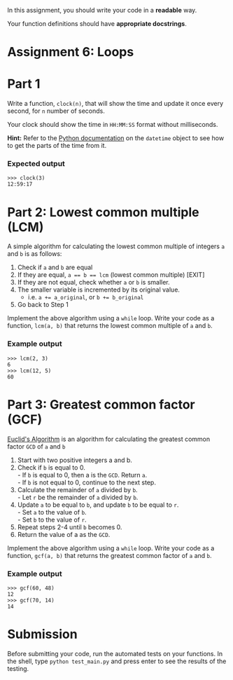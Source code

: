 In this assignment, you should write your code in a **readable** way.

Your function definitions should have **appropriate docstrings**.

# Assignment 6: Loops

# Part 1

Write a function, `clock(n)`, that will show the time and update it once every second, for `n` number of seconds.

Your clock should show the time in `HH:MM:SS` format without milliseconds.

**Hint:** Refer to the [Python documentation](https://docs.python.org/3.6/library/datetime.html#datetime-objects) on the `datetime` object to see how to get the parts of the time from it.

### Expected output

    >>> clock(3)
    12:59:17

# Part 2: Lowest common multiple (LCM)

A simple algorithm for calculating the lowest common multiple of integers `a` and `b` is as follows:

1. Check if `a` and `b` are equal
2. If they are equal, `a == b == lcm` (lowest common multiple) [EXIT]
3. If they are not equal, check whether `a` or `b` is smaller.
4. The smaller variable is incremented by its original value.
    - i.e. `a += a_original`, or `b += b_original`
5. Go back to Step 1

Implement the above algorithm using a `while` loop. Write your code as a function, `lcm(a, b)` that returns the lowest common multiple of `a` and `b`.

### Example output

    >>> lcm(2, 3)
    6
    >>> lcm(12, 5)
    60

# Part 3: Greatest common factor (GCF)

[Euclid's Algorithm](https://en.wikipedia.org/wiki/Euclidean_algorithm) is an algorithm for calculating the greatest common factor `GCD` of `a` and `b`

1. Start with two positive integers a and b.
2. Check if `b` is equal to 0.
   <br>- If `b` is equal to 0, then a is the `GCD`. Return `a`.
   <br>- If `b` is not equal to 0, continue to the next step.
3. Calculate the remainder of `a` divided by `b`.
   <br>- Let `r` be the remainder of `a` divided by `b`.
4. Update `a` to be equal to `b`, and update `b` to be equal to `r`.
   <br>- Set `a` to the value of `b`.
   <br>- Set `b` to the value of `r`.
5. Repeat steps 2-4 until `b` becomes 0.
6. Return the value of a as the `GCD`.

Implement the above algorithm using a `while` loop. Write your code as a function, `gcf(a, b)` that returns the greatest common factor of `a` and `b`.

### Example output

    >>> gcf(60, 48)
    12
    >>> gcf(70, 14)
    14

# Submission

Before submitting your code, run the automated tests on your functions. In the shell, type `python test_main.py` and press enter to see the results of the testing.

